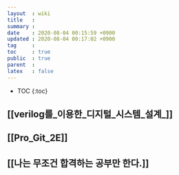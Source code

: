 ```yaml
---
layout  : wiki
title   : 
summary : 
date    : 2020-08-04 00:15:59 +0900
updated : 2020-08-04 00:17:02 +0900
tag     : 
toc     : true
public  : true
parent  : 
latex   : false
---
```

* TOC
{:toc}

## [[verilog를_이용한_디지털_시스템_설계_]]
## [[Pro_Git_2E]]
## [[나는 무조건 합격하는 공부만 한다.]]
